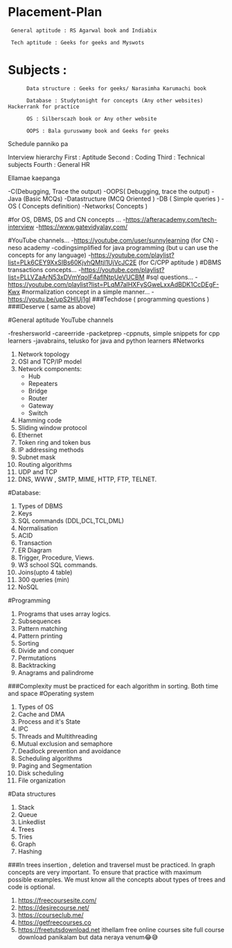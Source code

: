 # Placement-Plan
     General aptitude : RS Agarwal book and Indiabix

     Tech aptitude : Geeks for geeks and Myswots

# Subjects :
          Data structure : Geeks for geeks/ Narasimha Karumachi book

          Database : Studytonight for concepts (Any other websites) Hackerrank for practice

          OS : Silberscazh book or Any other website 

          OOPS : Bala guruswamy book and Geeks for geeks


Schedule panniko pa

Interview hierarchy
First : Aptitude 
Second : Coding
Third : Technical subjects
Fourth : General HR

Ellamae kaepanga

-C(Debugging, Trace the output)
-OOPS( Debugging, trace the output)
-Java (Basic MCQs)
-Datastructure (MCQ Oriented )
-DB ( Simple queries )
-OS ( Concepts definition)
-Networks( Concepts )


#for OS, DBMS, DS and CN concepts ...
-https://afteracademy.com/tech-interview
-https://www.gatevidyalay.com/

#YouTube channels...
-https://youtube.com/user/sunnylearning (for CN) 
-neso academy 
-codingsimplified for java programming (but u can use the concepts for any language) 
-https://youtube.com/playlist?list=PLk6CEY9XxSIBs60KjvhQMtjl1UjVcJC2E (for C/CPP aptitude )
#DBMS transactions concepts... 
-https://youtube.com/playlist?list=PLLVZaArN53xDVmYqolF4aflNtpUeVUCBM
#sql questions... 
-https://youtube.com/playlist?list=PLqM7alHXFySGweLxxAdBDK1CcDEgF-Kwx
#normalization concept in a simple manner... 
-https://youtu.be/upS2HlUj1gI
###Techdose ( programming questions )
###IDeserve ( same as above) 

#General aptitude YouTube channels 

-freshersworld
-careerride
-packetprep
-cppnuts, simple snippets for cpp learners 
-javabrains, telusko for java and python learners
#Networks
 1. Network topology
 2. OSI and TCP/IP model
 3. Network components:
       - Hub
       - Repeaters
       - Bridge
       - Router
       - Gateway
       - Switch
 4. Hamming code
 5. Sliding window protocol
 6. Ethernet
 7. Token ring and token bus
 8. IP addressing methods
 9. Subnet mask
 10. Routing algorithms
 11. UDP and TCP
 12. DNS, WWW , SMTP, MIME, HTTP, FTP, TELNET.

#Database:
  1. Types of DBMS
  2. Keys
  3. SQL commands                   (DDL,DCL,TCL,DML)  
  4. Normalisation
  5. ACID
  6. Transaction
  7. ER Diagram
  8. Trigger, Procedure, Views.
  9. W3 school SQL commands.
 10. Joins(upto 4 table)
 11. 300 queries (min)
 12. NoSQL

#Programming
   1. Programs that uses array logics.
   2. Subsequences
   3. Pattern matching
   4. Pattern printing
   5. Sorting
   6. Divide and conquer
   7. Permutations
   8. Backtracking
   9. Anagrams and palindrome

###Complexity must be practiced for each algorithm in sorting. Both time and space
#Operating system
 1. Types of OS
 2. Cache and DMA
 3. Process and it's State
 4. IPC
 5. Threads and Multithreading
 6. Mutual exclusion and semaphore
 7. Deadlock prevention and avoidance
 8. Scheduling algorithms
 9. Paging and Segmentation
 10. Disk scheduling 
 11. File organization

#Data structures
  1. Stack
  2. Queue
  3. Linkedlist
  4. Trees
  5. Tries
  6. Graph
  7. Hashing
    
###In trees insertion , deletion and traversel must be practiced. In graph concepts are very important. To ensure that practice with maximum possible examples. We must know all the concepts about types of trees and code is optional.
1. https://freecoursesite.com/
2. https://desirecourse.net/
3. https://courseclub.me/
4. https://getfreecourses.co
5. https://freetutsdownload.net
ithellam free online courses site full course download panikalam but data neraya venum😂😅
